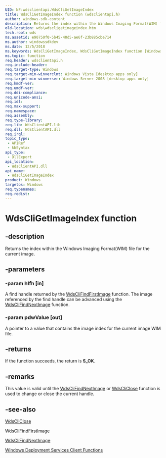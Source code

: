 ```yaml
---
UID: NF:wdsclientapi.WdsCliGetImageIndex
title: WdsCliGetImageIndex function (wdsclientapi.h)
author: windows-sdk-content
description: Returns the index within the Windows Imaging Format(WIM) file for the current image.
old-location: wds\wdscligetimageindex.htm
tech.root: wds
ms.assetid: e90750f0-5b45-40d5-ae6f-23b885cbe714
ms.author: windowssdkdev
ms.date: 12/5/2018
ms.keywords: WdsCliGetImageIndex, WdsCliGetImageIndex function [Windows Deployment Services], wds.wdscligetimageindex, wdsclientapi/WdsCliGetImageIndex
ms.topic: function
req.header: wdsclientapi.h
req.include-header: 
req.target-type: Windows
req.target-min-winverclnt: Windows Vista [desktop apps only]
req.target-min-winversvr: Windows Server 2008 [desktop apps only]
req.kmdf-ver: 
req.umdf-ver: 
req.ddi-compliance: 
req.unicode-ansi: 
req.idl: 
req.max-support: 
req.namespace: 
req.assembly: 
req.type-library: 
req.lib: WdsClientAPI.lib
req.dll: WdsClientAPI.dll
req.irql: 
topic_type:
 - APIRef
 - kbSyntax
api_type:
 - DllExport
api_location:
 - WdsClientAPI.dll
api_name:
 - WdsCliGetImageIndex
product: Windows
targetos: Windows
req.typenames: 
req.redist: 
---
```


# WdsCliGetImageIndex function


## -description


Returns the index within the Windows Imaging Format(WIM) file for the current image.


## -parameters




### -param hIfh [in]

A find handle returned by the <a href="https://msdn.microsoft.com/1c631022-4c2b-410d-ab24-d0b8f7df10a3">WdsCliFindFirstImage</a> function. The image referenced by the find handle can be advanced using the <a href="https://msdn.microsoft.com/15f2a00b-30bd-4736-b236-db847eec1779">WdsCliFindNextImage</a> function.


### -param pdwValue [out]

A pointer to a 
      value that contains the image index for the current image WIM file. 


## -returns



If the function succeeds, the return is <b>S_OK</b>.




## -remarks



This value 
      is valid until the 
      <a href="https://msdn.microsoft.com/15f2a00b-30bd-4736-b236-db847eec1779">WdsCliFindNextImage</a> or 
      <a href="https://msdn.microsoft.com/6a833209-b7a0-40d8-8eca-43c08287d67e">WdsCliClose</a> function is used to change or close the 
      current handle.




## -see-also




<a href="https://msdn.microsoft.com/6a833209-b7a0-40d8-8eca-43c08287d67e">WdsCliClose</a>



<a href="https://msdn.microsoft.com/1c631022-4c2b-410d-ab24-d0b8f7df10a3">WdsCliFindFirstImage</a>



<a href="https://msdn.microsoft.com/15f2a00b-30bd-4736-b236-db847eec1779">WdsCliFindNextImage</a>



<a href="https://msdn.microsoft.com/4cedd8a8-7f46-4229-9d96-58965b751e43">Windows Deployment Services Client Functions</a>
 

 


